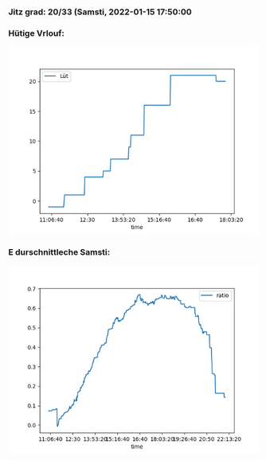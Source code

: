 ### Jitz grad: 20/33 (Samsti, 2022-01-15 17:50:00

### Hütige Vrlouf:
![Graph](Today.png)

### E durschnittleche Samsti:
![Graph](Samsti.png)